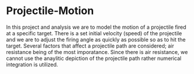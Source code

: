 Projectile-Motion
=================


In this project and analysis we are to model the motion of a projectile fired at a specific target.
There is a set initial velocity (speed) of the projectile and we are to adjust the firing angle as quickly
as possible so as to hit the target. Several factors that affect a projectile path are considered; air
resistance being of the most imporatance. Since there is air resistance, we cannot use the anaylitic
depiction of the projectile path rather numerical integration is utilized.
